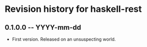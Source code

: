 # Revision history for haskell-rest

## 0.1.0.0 -- YYYY-mm-dd

* First version. Released on an unsuspecting world.
